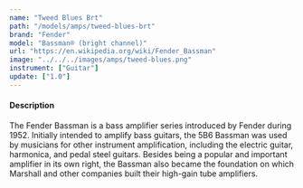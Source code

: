 ```yaml
---
name: "Tweed Blues Brt"
path: "/models/amps/tweed-blues-brt"
brand: "Fender"
model: "Bassman® (bright channel)"
url: "https://en.wikipedia.org/wiki/Fender_Bassman"
image: "../../../images/amps/tweed-blues.png"
instrument: ["Guitar"]
update: ["1.0"]
---
```

#### Description
The Fender Bassman is a bass amplifier series introduced by Fender during 1952. Initially intended to amplify bass guitars, the 5B6 Bassman was used by musicians for other instrument amplification, including the electric guitar, harmonica, and pedal steel guitars. Besides being a popular and important amplifier in its own right, the Bassman also became the foundation on which Marshall and other companies built their high-gain tube amplifiers.